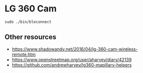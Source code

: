 # LG 360 Cam

```
sudo ./bin/bleconnect
```

## Other resources

* https://www.shadowandy.net/2016/04/lg-360-cam-wireless-remote.htm
* https://www.openstreetmap.org/user/aharvey/diary/42139
* https://github.com/andrewharvey/lg360-mapillary-helpers
